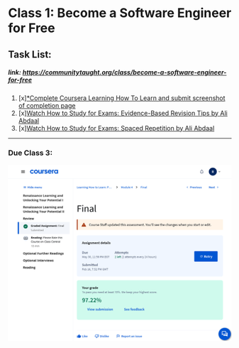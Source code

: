 # Class 1: Become a Software Engineer for Free
## Task List:
##### link: https://communitytaught.org/class/become-a-software-engineer-for-free
1. [x][*Complete Coursera Learning How To Learn and submit screenshot of completion page](https://www.coursera.org/learn/learning-how-to-learn)
2. [x][Watch How to Study for Exams: Evidence-Based Revision Tips by Ali Abdaal](https://www.youtube.com/watch?v=ukLnPbIffxE)    
3. [x][Watch How to Study for Exams: Spaced Repetition by Ali Abdaal](https://www.youtube.com/watch?v=Z-zNHHpXoMM)

---
### Due Class 3:

![coursera completion page](/class_1/coursera_complete.png)
